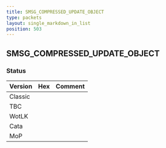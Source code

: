 ```yaml
---
title: SMSG_COMPRESSED_UPDATE_OBJECT
type: packets
layout: single_markdown_in_list
position: 503
---
```


## SMSG_COMPRESSED_UPDATE_OBJECT

### Status

Version | Hex | Comment
---------- | ---------- | ---------- 
Classic |  |  
TBC |  |  
WotLK |  |  
Cata |  |  
MoP |  |  